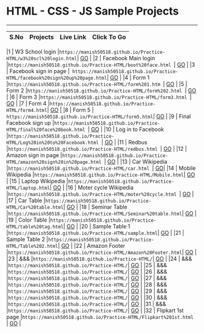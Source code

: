 # HTML - CSS - JS Sample Projects

---

|S.No| Projects | Live Link | Click To Go  |
|:---:| :-------:         |     :-------:    | :---: |

|1    | W3 School login |``https://manish50518.github.io/Practice-HTML/w3%20scl%20login.html``| [GO](https://manish50518.github.io/Practice-HTML/w3%20scl%20login.html) |
|2    | Facebook Main login |``https://manish50518.github.io/Practice-HTML/boot%20face.html ``| [GO](https://manish50518.github.io/Practice-HTML/boot%20face.html) |
|3    | Facebook sign in page |`` https://manish50518.github.io/Practice-HTML/facebook%20sign%20up%20page.html``| [GO](https://manish50518.github.io/Practice-HTML/facebook%20sign%20up%20page.html) |
|4    | Form 1 |``https://manish50518.github.io/Practice-HTML/form%201.htm ``| [GO](https://manish50518.github.io/Practice-HTML/form%201.html) |
|5    | Form 2 |``https://manish50518.github.io/Practice-HTML/form%202.html ``| [GO](https://manish50518.github.io/Practice-HTML/form%202.html) |
|6    | Form 3 |``https://manish50518.github.io/Practice-HTML/form3.html ``| [GO](https://manish50518.github.io/Practice-HTML/form3.html) |
|7    | Form 4 |``https://manish50518.github.io/Practice-HTML/form4.html``| [GO](https://manish50518.github.io/Practice-HTML/form4.html) |
|8    | Form 5 |`` https://manish50518.github.io/Practice-HTML/form5.html``| [GO](https://manish50518.github.io/Practice-HTML/form5.html) |
|9    | Final Facebook sign up |``https://manish50518.github.io/Practice-HTML/final%20face%20book.html ``| [GO](https://manish50518.github.io/Practice-HTML/final%20face%20book.html) |
|10    | Log in to Facebook |``https://manish50518.github.io/Practice-HTML/Log%20in%20to%20Facebook.html ``| [GO](https://manish50518.github.io/Practice-HTML/Log%20in%20to%20Facebook.html) |
|11    | Redbus |``https://manish50518.github.io/Practice-HTML/redbus.html ``| [GO](https://manish50518.github.io/Practice-HTML/redbus.html) |
|12    | Amazon sign in page |``https://manish50518.github.io/Practice-HTML/amazon%20sign%20in%20page.html ``| [GO](https://manish50518.github.io/Practice-HTML/amazon%20sign%20in%20page.html) |
|13    | Car Wikipedia |`` https://manish50518.github.io/Practice-HTML/car.html  ``| [GO](https://manish50518.github.io/Practice-HTML/car.html)|
|14    | Mobile Wikipedia |`` https://manish50518.github.io/Practice-HTML/Mobile.html ``| [GO](https://manish50518.github.io/Practice-HTML/Mobile.html) |
|15    | Laptop  Wikipedia |`` https://manish50518.github.io/Practice-HTML/laptop.html ``| [GO](https://manish50518.github.io/Practice-HTML/laptop.html) |
|16    | Moter cycle Wikipedia |``https://manish50518.github.io/Practice-HTML/moter%20cycle.html ``| [GO](https://manish50518.github.io/Practice-HTML/moter%20cycle.html) |
|17    | Car Table |``https://manish50518.github.io/Practice-HTML/Car%20table.html``| [GO](https://manish50518.github.io/Practice-HTML/Car%20table.html) |
|18    | Seminar Table |``https://manish50518.github.io/Practice-HTML/Seminar%20table.html``| [GO](https://manish50518.github.io/Practice-HTML/Seminar%20table.html) |
|19    | Color Table |``https://manish50518.github.io/Practice-HTML/table%20tag.html``| [GO](https://manish50518.github.io/Practice-HTML/table%20tag.html) |
|20    | Sample Table 1 |``https://manish50518.github.io/Practice-HTML/sample.html``| [GO](https://manish50518.github.io/Practice-HTML/sample.html) |
|21    | Sample Table 2 |``https://manish50518.github.io/Practice-HTML/Table%202.html``| [GO](https://manish50518.github.io/Practice-HTML/Table%202.html) |
|22    | Amazon Footer |``https://manish50518.github.io/Practice-HTML/Amazon%20Footer.html``| [GO](https://manish50518.github.io/Practice-HTML/Amazon%20Footer.html) |
|23    | &&& |``https://manish50518.github.io/Practice-HTML/``| [GO](https://manish50518.github.io/Practice-HTML/) |
|24    | &&& |``https://manish50518.github.io/Practice-HTML/``| [GO](https://manish50518.github.io/Practice-HTML/) |
|25    | &&& |``https://manish50518.github.io/Practice-HTML/``| [GO](https://manish50518.github.io/Practice-HTML/) |
|26    | &&& |``https://manish50518.github.io/Practice-HTML/``| [GO](https://manish50518.github.io/Practice-HTML/) |
|27    | &&& |``https://manish50518.github.io/Practice-HTML/``| [GO](https://manish50518.github.io/Practice-HTML/) |
|28    | &&& |``https://manish50518.github.io/Practice-HTML/``| [GO](https://manish50518.github.io/Practice-HTML/) |
|29    | &&& |``https://manish50518.github.io/Practice-HTML/``| [GO](https://manish50518.github.io/Practice-HTML/) |
|30    | &&& |``https://manish50518.github.io/Practice-HTML/``| [GO](https://manish50518.github.io/Practice-HTML/) |
|31    | &&& |``https://manish50518.github.io/Practice-HTML/``| [GO](https://manish50518.github.io/Practice-HTML/) |
|32    | Flipkart 1st page |``https://manish50518.github.io/Practice-HTML/Flipkart%201st.html ``| [GO](https://manish50518.github.io/Practice-HTML/Flipkart%201st.html) |





